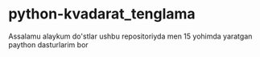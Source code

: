 # python-kvadarat_tenglama
Assalamu alaykum do'stlar ushbu repositoriyda men 15 yohimda yaratgan paython dasturlarim bor

